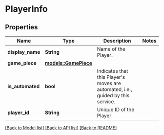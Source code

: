# PlayerInfo

## Properties

Name | Type | Description | Notes
------------ | ------------- | ------------- | -------------
**display_name** | **String** | Name of the Player. | 
**game_piece** | [**models::GamePiece**](GamePiece.md) |  | 
**is_automated** | **bool** | Indicates that this Player's moves are automated, i.e., guided by this service. | 
**player_id** | **String** | Unique ID of the Player. | 

[[Back to Model list]](../README.md#documentation-for-models) [[Back to API list]](../README.md#documentation-for-api-endpoints) [[Back to README]](../README.md)


